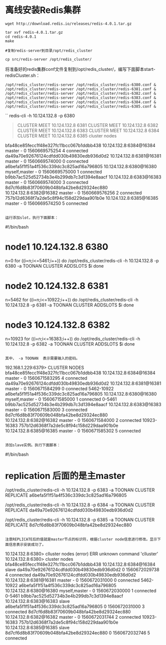 
# 离线安装Redis集群

```
wget http://download.redis.io/releases/redis-4.0.1.tar.gz

tar xvf redis-4.0.1.tar.gz
cd redis-4.0.1
make

#复制redis-server到目录/opt/redis_cluster

cp src/redis-server /opt/redis_cluster/
```

将准备好的redis集群conf文件复制到/opt/redis_cluster/，编写下面脚本start-redisCluster.sh：

```
/opt/redis_cluster/redis-server /opt/redis_cluster/redis-6380.conf &
/opt/redis_cluster/redis-server /opt/redis_cluster/redis-6381.conf &
/opt/redis_cluster/redis-server /opt/redis_cluster/redis-6382.conf &
/opt/redis_cluster/redis-server /opt/redis_cluster/redis-6383.conf &
/opt/redis_cluster/redis-server /opt/redis_cluster/redis-6384.conf &
/opt/redis_cluster/redis-server /opt/redis_cluster/redis-6385.conf &
```


``
redis-cli -h 10.124.132.8 -p 6380
>CLUSTER MEET 10.124.132.8 6381
>CLUSTER MEET 10.124.132.8 6382
>CLUSTER MEET 10.124.132.8 6383
>CLUSTER MEET 10.124.132.8 6384
>CLUSTER MEET 10.124.132.8 6385
>cluster nodes
>
bfa48ce85fecc1f48e327fc11bcc067b1ddbb438 10.124.132.8:6384@16384 master - 0 1560669575254 4 connected
da49a70e92676124cdfdd030b49830edb936d0d2 10.124.132.8:6381@16381 master - 0 1560669574000 0 connected
a6befa5f1f51a4f536c339dc3c825ad16a796805 10.124.132.8:6380@16380 myself,master - 0 1560669575000 1 connected
b9bb7ac525d52734b3e4b299db7c3d1394e8aacf 10.124.132.8:6383@16383 master - 0 1560669574000 3 connected
8d7cf6d8b83f70609b048bfa42be8d29324ec880 10.124.132.8:6382@16382 master - 0 1560669576256 2 connected
757b12d6368f7a2de5c8f94c158d229daa901b0e 10.124.132.8:6385@16385 master - 0 1560669574250 5 connected
```

运行添加slot，执行下面脚本：

```
#!/bin/bash
# node1 10.124.132.8   6380
n=0
for ((i=n;i<=5461;i++))
do
   /opt/redis_cluster/redis-cli -h 10.124.132.8 -p 6380 -a TOONAN  CLUSTER ADDSLOTS $i
done


# node2 10.124.132.8    6381
n=5462
for ((i=n;i<=10922;i++))
do
   /opt/redis_cluster/redis-cli -h 10.124.132.8 -p 6381 -a TOONAN CLUSTER ADDSLOTS $i
done


# node3 10.124.132.8    6382
n=10923
for ((i=n;i<=16383;i++))
do
   /opt/redis_cluster/redis-cli -h 10.124.132.8 -p 6382 -a TOONAN CLUSTER ADDSLOTS $i
done
```

其中， -a TOONAN  表示需要输入的密码。
```
192.168.1.229:6379> CLUSTER NODES
bfa48ce85fecc1f48e327fc11bcc067b1ddbb438 10.124.132.8:6384@16384 master - 0 1560671583295 4 connected
da49a70e92676124cdfdd030b49830edb936d0d2 10.124.132.8:6381@16381 master - 0 1560671584299 0 connected 5462-10922
a6befa5f1f51a4f536c339dc3c825ad16a796805 10.124.132.8:6380@16380 myself,master - 0 1560671585000 1 connected 0-5461
b9bb7ac525d52734b3e4b299db7c3d1394e8aacf 10.124.132.8:6383@16383 master - 0 1560671583000 3 connected
8d7cf6d8b83f70609b048bfa42be8d29324ec880 10.124.132.8:6382@16382 master - 0 1560671584000 2 connected 10923-16383
757b12d6368f7a2de5c8f94c158d229daa901b0e 10.124.132.8:6385@16385 master - 0 1560671585302 5 connected

```

添加slave实例。执行下面脚本：

```
#!/bin/bash
# replication 后面的是主master
/opt/redis_cluster/redis-cli -h 10.124.132.8 -p 6383 -a TOONAN  CLUSTER REPLICATE a6befa5f1f51a4f536c339dc3c825ad16a796805

/opt/redis_cluster/redis-cli -h 10.124.132.8 -p 6384 -a TOONAN  CLUSTER REPLICATE da49a70e92676124cdfdd030b49830edb936d0d2

/opt/redis_cluster/redis-cli -h 10.124.132.8 -p 6385 -a TOONAN  CLUSTER REPLICATE 8d7cf6d8b83f70609b048bfa42be8d29324ec880

```

注意REPLICATE后的值就是master节点的标识符，根据cluster node信息进行修改。显示下面信息表示安装成功了。

```

10.124.132.8:6380> clluster nodes
(error) ERR unknown command 'clluster'
10.124.132.8:6380> cluster nodes
bfa48ce85fecc1f48e327fc11bcc067b1ddbb438 10.124.132.8:6384@16384 slave da49a70e92676124cdfdd030b49830edb936d0d2 0 1560672029738 4 connected
da49a70e92676124cdfdd030b49830edb936d0d2 10.124.132.8:6381@16381 master - 0 1560672031000 0 connected 5462-10922
a6befa5f1f51a4f536c339dc3c825ad16a796805 10.124.132.8:6380@16380 myself,master - 0 1560672030000 1 connected 0-5461
b9bb7ac525d52734b3e4b299db7c3d1394e8aacf 10.124.132.8:6383@16383 slave a6befa5f1f51a4f536c339dc3c825ad16a796805 0 1560672031000 3 connected
8d7cf6d8b83f70609b048bfa42be8d29324ec880 10.124.132.8:6382@16382 master - 0 1560672031744 2 connected 10923-16383
757b12d6368f7a2de5c8f94c158d229daa901b0e 10.124.132.8:6385@16385 slave 8d7cf6d8b83f70609b048bfa42be8d29324ec880 0 1560672032746 5 connected
```



